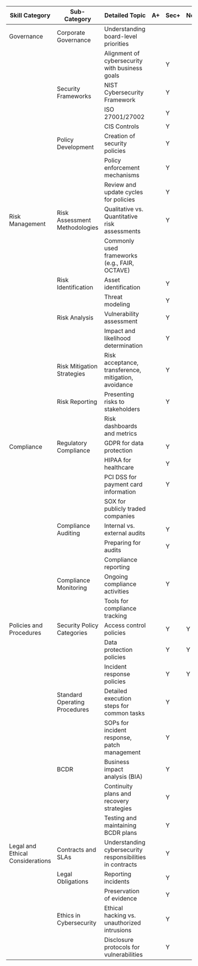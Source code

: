 | Skill Category | Sub-Category | Detailed Topic | A+ | Sec+ | Net+ |
| --- | --- | --- | --- | --- | --- |
| Governance | Corporate Governance | Understanding board-level priorities |  |  |  |
|  |  | Alignment of cybersecurity with business goals |  | Y |  |
|  | Security Frameworks | NIST Cybersecurity Framework |  | Y |  |
|  |  | ISO 27001/27002 |  | Y |  |
|  |  | CIS Controls |  | Y |  |
|  | Policy Development | Creation of security policies |  | Y |  |
|  |  | Policy enforcement mechanisms |  | Y |  |
|  |  | Review and update cycles for policies |  | Y |  |
| Risk Management | Risk Assessment Methodologies | Qualitative vs. Quantitative risk assessments |  | Y |  |
|  |  | Commonly used frameworks (e.g., FAIR, OCTAVE) |  |  |  |
|  | Risk Identification | Asset identification |  | Y |  |
|  |  | Threat modeling |  | Y |  |
|  | Risk Analysis | Vulnerability assessment |  | Y |  |
|  |  | Impact and likelihood determination |  | Y |  |
|  | Risk Mitigation Strategies | Risk acceptance, transference, mitigation, avoidance |  | Y |  |
|  | Risk Reporting | Presenting risks to stakeholders |  | Y |  |
|  |  | Risk dashboards and metrics |  |  |  |
| Compliance | Regulatory Compliance | GDPR for data protection |  | Y |  |
|  |  | HIPAA for healthcare |  | Y |  |
|  |  | PCI DSS for payment card information |  | Y |  |
|  |  | SOX for publicly traded companies |  |  |  |
|  | Compliance Auditing | Internal vs. external audits |  | Y |  |
|  |  | Preparing for audits |  | Y |  |
|  |  | Compliance reporting |  |  |  |
|  | Compliance Monitoring | Ongoing compliance activities |  | Y |  |
|  |  | Tools for compliance tracking |  |  |  |
| Policies and Procedures | Security Policy Categories | Access control policies |  | Y | Y |
|  |  | Data protection policies |  | Y | Y |
|  |  | Incident response policies |  | Y | Y |
|  | Standard Operating Procedures | Detailed execution steps for common tasks |  | Y |  |
|  |  | SOPs for incident response, patch management |  | Y |  |
|  | BCDR | Business impact analysis (BIA) |  | Y |  |
|  |  | Continuity plans and recovery strategies |  | Y |  |
|  |  | Testing and maintaining BCDR plans |  | Y |  |
| Legal and Ethical Considerations | Contracts and SLAs | Understanding cybersecurity responsibilities in contracts |  | Y |  |
|  | Legal Obligations | Reporting incidents |  | Y |  |
|  |  | Preservation of evidence |  | Y |  |
|  | Ethics in Cybersecurity | Ethical hacking vs. unauthorized intrusions |  | Y |  |
|  |  | Disclosure protocols for vulnerabilities |  | Y |  |
